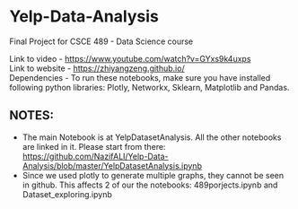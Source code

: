 # Yelp-Data-Analysis
Final Project for CSCE 489 - Data Science course  

Link to video - https://www.youtube.com/watch?v=GYxs9k4uxps  
Link to website - https://zhiyangzeng.github.io/  
Dependencies - To run these notebooks, make sure you have installed following python libraries: Plotly, Networkx, Sklearn, Matplotlib and Pandas.

## NOTES:
- The main Notebook is at YelpDatasetAnalysis. All the other notebooks are linked in it. Please start from there: https://github.com/NazifALI/Yelp-Data-Analysis/blob/master/YelpDatasetAnalysis.ipynb
- Since we used plotly to generate multiple graphs, they cannot be seen in github. This affects 2 of our the notebooks: 489porjects.ipynb and Dataset_exploring.ipynb  
